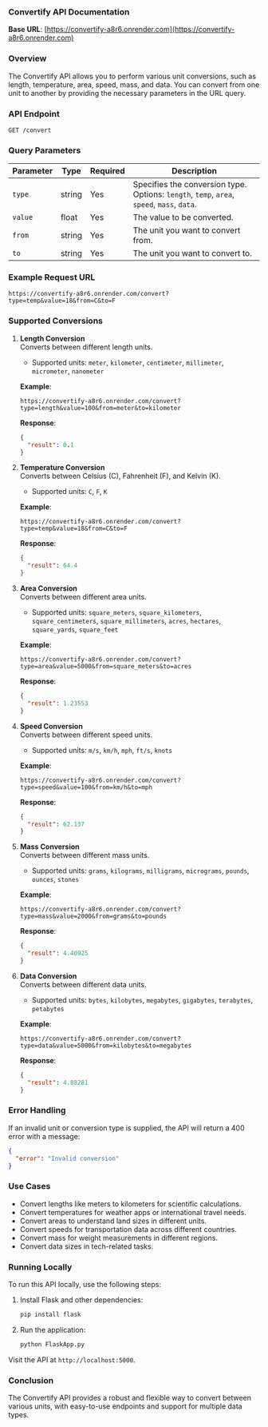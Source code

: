 ### Convertify API Documentation

**Base URL**: [https://convertify-a8r6.onrender.com](https://convertify-a8r6.onrender.com)

### Overview
The Convertify API allows you to perform various unit conversions, such as length, temperature, area, speed, mass, and data. You can convert from one unit to another by providing the necessary parameters in the URL query.

### API Endpoint
`GET /convert`

### Query Parameters

| Parameter  | Type   | Required | Description                                                                 |
|------------|--------|----------|-----------------------------------------------------------------------------|
| `type`     | string | Yes      | Specifies the conversion type. Options: `length`, `temp`, `area`, `speed`, `mass`, `data`. |
| `value`    | float  | Yes      | The value to be converted.                                                  |
| `from`     | string | Yes      | The unit you want to convert from.                                          |
| `to`       | string | Yes      | The unit you want to convert to.                                            |

### Example Request URL
```
https://convertify-a8r6.onrender.com/convert?type=temp&value=18&from=C&to=F
```

### Supported Conversions

1. **Length Conversion**  
   Converts between different length units.
   - Supported units: `meter`, `kilometer`, `centimeter`, `millimeter`, `micrometer`, `nanometer`

   **Example**:  
   ```
   https://convertify-a8r6.onrender.com/convert?type=length&value=100&from=meter&to=kilometer
   ```

   **Response**:
   ```json
   {
     "result": 0.1
   }
   ```

2. **Temperature Conversion**  
   Converts between Celsius (C), Fahrenheit (F), and Kelvin (K).
   - Supported units: `C`, `F`, `K`

   **Example**:  
   ```
   https://convertify-a8r6.onrender.com/convert?type=temp&value=18&from=C&to=F
   ```

   **Response**:
   ```json
   {
     "result": 64.4
   }
   ```

3. **Area Conversion**  
   Converts between different area units.
   - Supported units: `square_meters`, `square_kilometers`, `square_centimeters`, `square_millimeters`, `acres`, `hectares`, `square_yards`, `square_feet`

   **Example**:  
   ```
   https://convertify-a8r6.onrender.com/convert?type=area&value=5000&from=square_meters&to=acres
   ```

   **Response**:
   ```json
   {
     "result": 1.23553
   }
   ```

4. **Speed Conversion**  
   Converts between different speed units.
   - Supported units: `m/s`, `km/h`, `mph`, `ft/s`, `knots`

   **Example**:  
   ```
   https://convertify-a8r6.onrender.com/convert?type=speed&value=100&from=km/h&to=mph
   ```

   **Response**:
   ```json
   {
     "result": 62.137
   }
   ```

5. **Mass Conversion**  
   Converts between different mass units.
   - Supported units: `grams`, `kilograms`, `milligrams`, `micrograms`, `pounds`, `ounces`, `stones`

   **Example**:  
   ```
   https://convertify-a8r6.onrender.com/convert?type=mass&value=2000&from=grams&to=pounds
   ```

   **Response**:
   ```json
   {
     "result": 4.40925
   }
   ```

6. **Data Conversion**  
   Converts between different data units.
   - Supported units: `bytes`, `kilobytes`, `megabytes`, `gigabytes`, `terabytes`, `petabytes`

   **Example**:  
   ```
   https://convertify-a8r6.onrender.com/convert?type=data&value=5000&from=kilobytes&to=megabytes
   ```

   **Response**:
   ```json
   {
     "result": 4.88281
   }
   ```

### Error Handling
If an invalid unit or conversion type is supplied, the API will return a 400 error with a message:
```json
{
  "error": "Invalid conversion"
}
```

### Use Cases

- Convert lengths like meters to kilometers for scientific calculations.
- Convert temperatures for weather apps or international travel needs.
- Convert areas to understand land sizes in different units.
- Convert speeds for transportation data across different countries.
- Convert mass for weight measurements in different regions.
- Convert data sizes in tech-related tasks.

### Running Locally
To run this API locally, use the following steps:
1. Install Flask and other dependencies:
   ```bash
   pip install flask
   ```
2. Run the application:
   ```bash
   python FlaskApp.py
   ```

Visit the API at `http://localhost:5000`.

### Conclusion
The Convertify API provides a robust and flexible way to convert between various units, with easy-to-use endpoints and support for multiple data types.